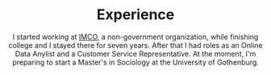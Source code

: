 ---
# An instance of the Experience widget.
# Documentation: https://wowchemy.com/docs/page-builder/
widget: experience

# This file represents a page section.
headless: true

# Order that this section appears on the page.
weight: 80

title: Experience
subtitle: I started working at [IMCO](https://imco.org.mx/), a non-government organization, while finishing college and I stayed there for seven years. After that I had roles as an Online Data Anylist and a Customer Service Representative. At the moment, I'm preparing to start a Master's in Sociology at the University of Gothenburg.

# Date format for experience
#   Refer to https://wowchemy.com/docs/customization/#date-format
date_format: Jan 2006

# Experiences.
#   Add/remove as many `experience` items below as you like.
#   Required fields are `title`, `company`, and `date_start`.
#   Leave `date_end` empty if it's your current employer.
#   Begin multi-line descriptions with YAML's `|2-` multi-line prefix.
experience:
  - title: Customer Service Representative
    company: The 7th Circle
    location: Barcelona, Spain
    date_start: '2022-12-13'
    date_end: '2024-05-15'
    description: |2-

        * Communicate with customers over the phone to create accounts, sell services and manage appointments
        * Update database records of customers interactions, transactions and complaints

  - title: Online Data Analyst
    company: Telus International AI 
    location: Remote
    date_start: '2022-05-02'
    date_end: '2022-12-01'
    description: Analyze and provide feedback on text, web pages, images and other types of information for leading search engines.
  
  - title: Researcher
    company: Instituto Mexicano para la Competitividad A.C.
    location: Mexico City, Mexico
    date_start: '2015-01-01'
    date_end: '2022-05-01'
    description: |2-
        
        * Led public policy analysis projects in topics such as higher education economic returns, school choice, and women in STEM
        * Analyzed data and created visualizations to answer research questions and turn insights into stories in reports, opinion articles, presentations and essays
        * Collected data from various sources and wrote scripts to transform it for use in relational databases
        * Managed development of a website and maintained two other web tools, coordinating the work of the developer, analyst and communications team
        * Wrote grant proposals, research reports and presentations and communication materials such as opinion articles and infographics
        * Presented research findings to donors, clients, media and other stakeholders
        * Used Google Analytics to monitor site usage, track objectives and suggest improvements

  - title: Teacher Assistant
    company: Universidad Nacional Autónoma de México
    location: Mexico City, Mexico
    date_start: '2020-01-01'
    date_end: '2020-07-01'
    description: Served as teacher assistant in the ‘Applied statistics in the social sciences II” course for sociology students. Helped to prepare materials for lessons, graded course work and supported students in learning how to use R and RStudio software.

design:
  columns: '2'
---